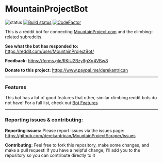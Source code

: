 # MountainProjectBot

![status](https://img.shields.io/uptimerobot/status/m783112785-670539cecd20760bce144d87.svg?style=popout) [![Build status](https://ci.appveyor.com/api/projects/status/ue7w1eu6y3d7hkvn?svg=true)](https://ci.appveyor.com/project/derekantrican/mountainproject) [![CodeFactor](https://www.codefactor.io/repository/github/derekantrican/mountainproject/badge/master)](https://www.codefactor.io/repository/github/derekantrican/mountainproject/overview/master)

This is a reddit bot for connecting [MountainProject.com](https://mountainproject.com) and the climbing-related subreddits.

**See what the bot has responded to:** https://reddit.com/user/MountainProjectBot/

**Feedback:** https://forms.gle/RKiU2Bzy9gXg4VBw8

**Donate to this project:** https://www.paypal.me/derekantrican

-----------
### Features

This bot has a lot of good features that other, similar climbing reddit bots do not have! For a full list, check out [Bot Features](https://github.com/derekantrican/MountainProject/wiki/Bot-Features)

-----------
### Reporting issues & contributing:

**Reporting issues:** Please report issues via the issues page: https://github.com/derekantrican/MountainProjectScraper/issues

**Contributing:** Feel free to fork this repository, make some changes, and make a pull request! If you have a helpful change, I'll add you to the repository so you can contribute directly to it
